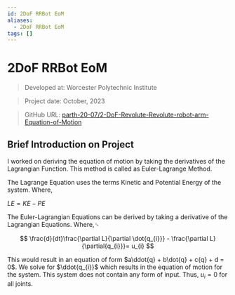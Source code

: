 ```yaml
---
id: 2DoF RRBot EoM
aliases:
  - 2DoF RRBot EoM
tags: []
---
```



# 2DoF RRBot EoM

> Developed at: Worcester Polytechnic Institute

> Project date: October, 2023

> GitHub URL: [parth-20-07/2-DoF-Revolute-Revolute-robot-arm-Equation-of-Motion](https://github.com/parth-20-07/2-DoF-Revolute-Revolute-robot-arm-Equation-of-Motion)

## Brief Introduction on Project

I worked on deriving the equation of motion by taking the derivatives of the Lagrangian Function. This method is called as Euler-Lagrange Method.

The Lagrange Equation uses the terms Kinetic and Potential Energy of the system. Where,

$LE = KE - PE$

The Euler-Lagrangian Equations can be derived by taking a derivative of the Lagrangian Equations. Where,␍

$$
\frac{d}{dt}\frac{\partial L}{\partial \dot{q_{i}}} - \frac{\partial L}{\partial{q_{i}}}= u_{i}
$$

This would result in an equation of form $a\ddot{q} + b\dot{q} + c{q} + d = 0$. We solve for $\ddot{q_{i}}$ which results in the equation of motion for the system. This system does not contain any form of input. Thus, $u_{i} = 0$ for all joints.
